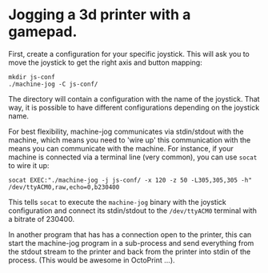 Jogging a 3d printer with a gamepad.
====================================

First, create a configuration for your specific joystick. This will ask you
to move the joystick to get the right axis and button mapping:

    mkdir js-conf
    ./machine-jog -C js-conf/

The directory will contain a configuration with the name of the joystick. That
way, it is possible to have different configurations depending on the joystick
name.

For best flexibility, machine-jog communicates via stdin/stdout with the
machine, which means you need to 'wire up' this communication with the means
you can communicate with the machine.
For instance, if your machine is connected via a terminal line (very common),
you can use `socat` to wire it up:

    socat EXEC:"./machine-jog -j js-conf/ -x 120 -z 50 -L305,305,305 -h" /dev/ttyACM0,raw,echo=0,b230400

This tells `socat` to execute the `machine-jog` binary with the joystick
configuration and connect its stdin/stdout to the `/dev/ttyACM0` terminal
with a bitrate of 230400.

In another program that has has a connection open to the printer, this can
start the machine-jog program in a sub-process and send everything from the
stdout stream to the printer and back from the printer into stdin of the process.
(This would be awesome in OctoPrint ...).
